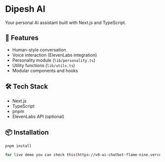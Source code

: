 # Dipesh AI

Your personal AI assistant built with Next.js and TypeScript.

## 🚀 Features
- Human-style conversation
- Voice interaction (ElevenLabs integration)
- Personality module (`lib/personality.ts`)
- Utility functions (`lib/utils.ts`)
- Modular components and hooks

## 🛠️ Tech Stack
- Next.js
- TypeScript
- pnpm
- ElevenLabs API (optional)

## 📦 Installation
```bash
pnpm install

for live demo you can check this(https://v0-ai-chatbot-flame-nine.vercel.app/)

